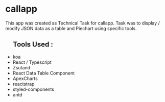 # callapp


 <p> This app was created as Technical Task for callapp. Task was to display / modify  JSON data as a table and Piechart using specific tools.   </p>
 


<ul> <h2> Tools Used : </h2> 

 <li> koa </li>
  <li> React / Typescript </li>
  <li> Zsutand </li>
  <li> React Data Table Component  </li>
  <li> ApexCharts  </li>
  <li> reactstrap  </li>
  <li> styled-components  </li>
  <li> antd  </li>


</ul>
